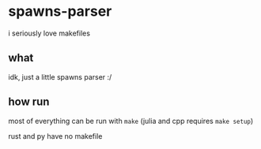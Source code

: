 # spawns-parser

i seriously love makefiles

## what
idk, just a little spawns parser :/


## how run
most of everything can be run with `make` (julia and cpp requires `make setup`)

rust and py have no makefile 